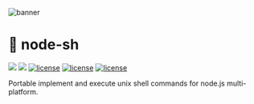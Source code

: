 ![banner](https://user-images.githubusercontent.com/41784860/168438812-90eed635-2fe3-477e-8a25-6527036bffce.png)

# 🎉 node-sh
<img src="https://img.shields.io/badge/NodeJS-339933?style=for-the-badge&logo=Node.js&logoColor=fff"/> <img src="https://img.shields.io/badge/TypeSciprt-3178C6?style=for-the-badge&logo=TypeScript&logoColor=fff"/> 
[![license](https://img.shields.io/badge/NodeJS-339933?style=for-the-badge&logo=Node.js&logoColor=fff)]()
[![license](https://img.shields.io/badge/TypeSciprt-3178C6?style=for-the-badge&logo=TypeScript&logoColor=fff)]()
[![license](https://img.shields.io/badge/license-MIT-9999FF?style=for-the-badge)](/LICENSE)

Portable implement and execute unix shell commands for node.js multi-platform.
